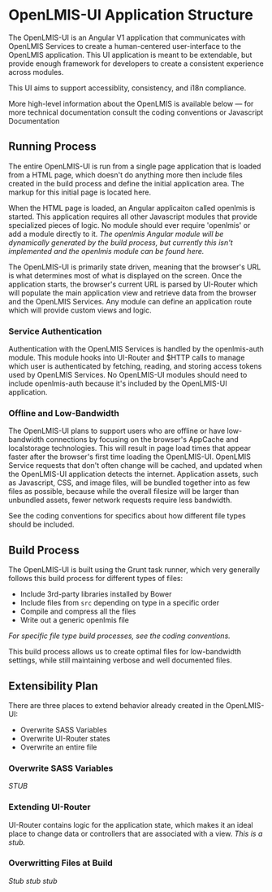 # OpenLMIS-UI Application Structure
The OpenLMIS-UI is an Angular V1 application that communicates with OpenLMIS Services to create a human-centered user-interface to the OpenLMIS application. This UI application is meant to be extendable, but provide enough framework for developers to create a consistent experience across modules. 

This UI aims to support accessiblity, consistency, and i18n compliance.

More high-level information about the OpenLMIS is available below — for more technical documentation consult the coding conventions or Javascript Documentation

## Running Process
The entire OpenLMIS-UI is run from a single page application that is loaded from a HTML page, which doesn't do anything more then include files created in the build process and define the initial application area. The markup for this initial page is located here.

When the HTML page is loaded, an Angular applicaiton called openlmis is started. This application requires all other Javascript modules that provide specialized pieces of logic. No module should ever require 'openlmis' or add a module directly to it. *The openlmis Angular module will be dynamically generated by the build process, but currently this isn't implemented and the openlmis module can be found here.*

The OpenLMIS-UI is primarily state driven, meaning that the browser's URL is what determines most of what is displayed on the screen. Once the application starts, the browser's current URL is parsed by UI-Router which will populate the main application view and retrieve data from the browser and the OpenLMIS Services. Any module can define an application route which will provide custom views and logic.

### Service Authentication
Authentication with the OpenLMIS Services is handled by the openlmis-auth module. This module hooks into UI-Router and $HTTP calls to manage which user is authenticated by fetching, reading, and storing access tokens used by OpenLMIS Services. No OpenLMIS-UI modules should need to include openlmis-auth because it's included by the OpenLMIS-UI application.

### Offline and Low-Bandwidth
The OpenLMIS-UI plans to support users who are offline or have low-bandwidth connections by focusing on the browser's AppCache and localstorage technologies. This will result in page load times that appear faster after the browser's first time loading the OpenLMIS-UI. OpenLMIS Service requests that don't often change will be cached, and updated when the OpenLMIS-UI application detects the internet. Application assets, such as Javascript, CSS, and image files, will be bundled together into as few files as possible, because while the overall filesize will be larger than unbundled assets, fewer network requests require less bandwidth.

See the coding conventions for specifics about how different file types should be included.

## Build Process
The OpenLMIS-UI is built using the Grunt task runner, which very generally follows this build process for different types of files:
* Include 3rd-party libraries installed by Bower
* Include files from `src` depending on type in a specific order
* Compile and compress all the files
* Write out a generic openlmis file

_For specific file type build processes, see the coding conventions._

This build process allows us to create optimal files for low-bandwidth settings, while still maintaining verbose and well documented files.

## Extensibility Plan
There are three places to extend behavior already created in the OpenLMIS-UI:
* Overwrite SASS Variables
* Overwrite UI-Router states
* Overwrite an entire file

### Overwrite SASS Variables
*STUB*

### Extending UI-Router
UI-Router contains logic for the application state, which makes it an ideal place to change data or controllers that are associated with a view. *This is a stub.*

### Overwritting Files at Build
*Stub stub stub*